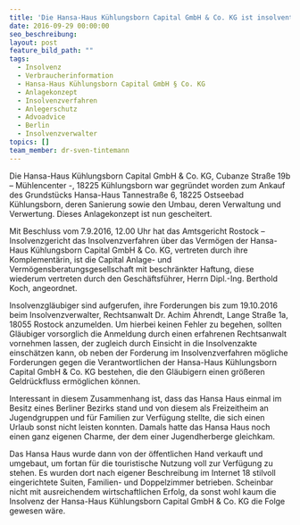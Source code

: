```yaml
---
title: 'Die Hansa-Haus Kühlungsborn Capital GmbH & Co. KG ist insolvent!'
date: 2016-09-29 00:00:00
seo_beschreibung:
layout: post
feature_bild_path: ""
tags:
  - Insolvenz
  - Verbraucherinformation
  - Hansa-Haus Kühlungsborn Capital GmbH § Co. KG
  - Anlagekonzept
  - Insolvenzverfahren
  - Anlegerschutz
  - Advoadvice
  - Berlin
  - Insolvenzverwalter
topics: []
team_member: dr-sven-tintemann
---
```



Die Hansa-Haus Kühlungsborn Capital GmbH & Co. KG, Cubanze Straße 19b – Mühlencenter -, 18225 Kühlungsborn war gegründet worden zum Ankauf des Grundstücks Hansa-Haus Tannestraße 6, 18225 Ostseebad Kühlungsborn, deren Sanierung sowie den Umbau, deren Verwaltung und Verwertung. Dieses Anlagekonzept ist nun gescheitert.

Mit Beschluss vom 7.9.2016, 12.00 Uhr hat das Amtsgericht Rostock – Insolvenzgericht das Insolvenzverfahren über das Vermögen der Hansa-Haus Kühlungsborn Capital GmbH & Co. KG, vertreten durch ihre Komplementärin, ist die Capital Anlage- und Vermögensberatungsgesellschaft mit beschränkter Haftung, diese wiederum vertreten durch den Geschäftsführer, Herrn Dipl.-Ing. Berthold Koch, angeordnet.

Insolvenzgläubiger sind aufgerufen, ihre Forderungen bis zum 19.10.2016 beim Insolvenzverwalter, Rechtsanwalt Dr. Achim Ahrendt, Lange Straße 1a, 18055 Rostock anzumelden. Um hierbei keinen Fehler zu begehen, sollten Gläubiger vorsorglich die Anmeldung durch einen erfahrenen Rechtsanwalt vornehmen lassen, der zugleich durch Einsicht in die Insolvenzakte einschätzen kann, ob neben der Forderung im Insolvenzverfahren mögliche Forderungen gegen die Verantwortlichen der Hansa-Haus Kühlungsborn Capital GmbH & Co. KG bestehen, die den Gläubigern einen größeren Geldrückfluss ermöglichen können.

Interessant in diesem Zusammenhang ist, dass das Hansa Haus einmal im Besitz eines Berliner Bezirks stand und von diesem als Freizeitheim an Jugendgruppen und für Familien zur Verfügung stellte, die sich einen Urlaub sonst nicht leisten konnten. Damals hatte das Hansa Haus noch einen ganz eigenen Charme, der dem einer Jugendherberge gleichkam.

Das Hansa Haus wurde dann von der öffentlichen Hand verkauft und umgebaut, um fortan für die touristische Nutzung voll zur Verfügung zu stehen. Es wurden dort nach eigener Beschreibung im Internet 18 stilvoll eingerichtete Suiten, Familien- und Doppelzimmer betrieben. Scheinbar nicht mit ausreichendem wirtschaftlichen Erfolg, da sonst wohl kaum die Insolvenz der Hansa-Haus Kühlungsborn Capital GmbH & Co. KG die Folge gewesen wäre.